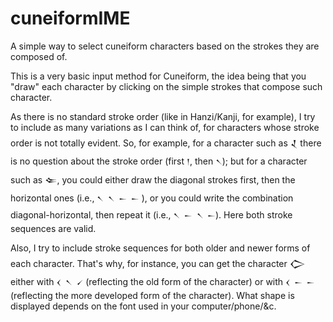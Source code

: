 # cuneiformIME
A simple way to select cuneiform characters based on the strokes they are composed of.

This is a very basic input method for Cuneiform, the idea being that you "draw" each character by clicking on the simple strokes that compose such character.

As there is no standard stroke order (like in Hanzi/Kanji, for example), I try to include as many variations as I can think of, for characters whose stroke order is not totally evident. So, for example, for a character such as 𒑟 there is no question about the stroke order (first `𒁹`, then `𒀹`); but for a character such as 𒑢, you could either draw the diagonal strokes first, then the horizontal ones (i.e., `𒀹 𒀹 𒀸 𒀸` ), or you could write the combination diagonal-horizontal, then repeat it (i.e., `𒀹 𒀸 𒀹 𒀸`). Here both stroke sequences are valid.

Also, I try to include stroke sequences for both older and newer forms of each character. That's why, for instance, you can get the character 𒀖 either with `𒌋 𒀹 𒍻` (reflecting the old form of the character) or with `𒌋 𒀸 𒀸` (reflecting the more developed form of the character). What shape is displayed depends on the font used in your computer/phone/&c.
